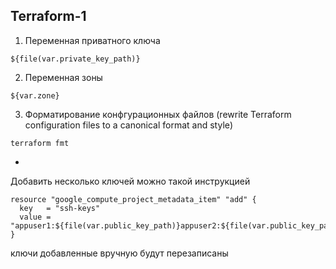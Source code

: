 ## Terraform-1
1. Переменная приватного ключа 
```
${file(var.private_key_path)}
```
2. Переменная зоны 
```
${var.zone}
```
3. Форматирование конфгурационных файлов (rewrite Terraform configuration files to a canonical format and style)
```
terraform fmt
```
* 
Добавить несколько ключей можно такой инструкцией
```
resource "google_compute_project_metadata_item" "add" {
  key   = "ssh-keys"
  value = "appuser1:${file(var.public_key_path)}appuser2:${file(var.public_key_path)}"
}
```
ключи добавленные вручную будут перезаписаны
